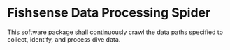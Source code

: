 # Fishsense Data Processing Spider
This software package shall continuously crawl the data paths specified to collect, identify, and process dive data.

